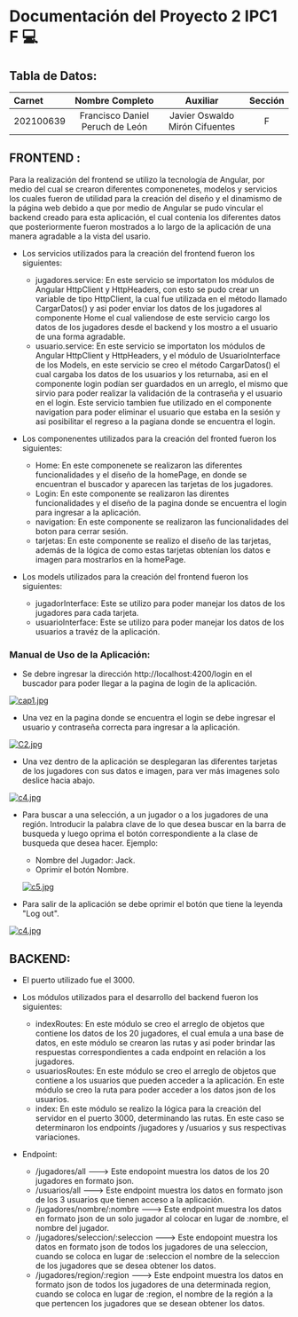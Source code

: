 # Documentación del Proyecto 2 IPC1 F 💻


## Tabla de Datos: 

| Carnet | Nombre Completo  | Auxiliar   |Sección|
| :------------ |:---------------:| :-----:|:-----:|
| 202100639      | Francisco Daniel Peruch de León | Javier Oswaldo Mirón Cifuentes |F|


## FRONTEND :


Para la realización del frontend se utilizo la tecnología de Angular, por medio del cual se crearon diferentes componenetes, modelos y servicios  los cuales fueron de utilidad para la creación del diseño y el dinamismo de la página web debido a que por medio de Angular se pudo vincular el backend creado para esta aplicación, el cual contenia los diferentes datos que posteriormente fueron mostrados a lo largo de la aplicación de una manera agradable a la vista del usario.

- Los servicios utilizados para la creación del frontend fueron los siguientes:

  * jugadores.service: En este servicio se importaton los módulos de Angular HttpClient y HttpHeaders, con esto se pudo crear un variable de tipo HttpClient, la cual fue utilizada en el método llamado CargarDatos() y asi poder enviar los datos de los jugadores al componente Home el cual valiendose de este servicio cargo los datos de los jugadores desde el backend y los mostro a el usuario de una forma agradable.
  * usuario.service: En este servicio se importaton los módulos de Angular HttpClient y HttpHeaders, y el módulo de UsuarioInterface de los Models, en este servicio se creo el método CargarDatos() el cual cargaba los datos de los usuarios y los returnaba, asi en el componente login podían ser guardados en un arreglo, el mismo que sirvio para poder realizar la validación de la contraseña y el usuario en el login. Este servicio tambien fue utilizado en el componente navigation para poder eliminar el usuario que estaba en la sesión  y asi posibilitar el regreso a la pagiana donde se encuentra el login.

- Los componenentes utilizados para la creación del fronted fueron los siguientes:

  * Home: En este componenete se realizaron las diferentes funcionalidades y el diseño de la homePage, en donde se encuentran el buscador y aparecen las tarjetas de los jugadores.
  * Login: En este componente se realizaron las direntes funcionalidades y el diseño de la pagina donde se encuentra el login para ingresar a la aplicación.
  * navigation: En este componente se realizaron las funcionalidades del boton para cerrar sesión.
  * tarjetas: En este componente se realizo el diseño de las tarjetas, además de la lógica de como estas tarjetas obtenían los datos e imagen para mostrarlos en la homePage.

- Los models utilizados para la creación del frontend fueron los siguientes:

  * jugadorInterface: Este se utilizo para poder manejar los datos de los jugadores para cada tarjeta.
  * usuarioInterface: Este se utilizo para poder manejar los datos de los usuarios a travéz de la aplicación.
 

### Manual de Uso de la Aplicación:


+ Se debre ingresar la dirección http://localhost:4200/login en el buscador para poder llegar a la pagina de login de la aplicación.

[![cap1.jpg](https://i.postimg.cc/zfcfW02x/cap1.jpg)](https://postimg.cc/SXcqb7h9)

+ Una vez en la pagina donde se encuentra el login se debe ingresar el usuario y contraseña correcta para ingresar a la aplicación.

[![C2.jpg](https://i.postimg.cc/RhV6LNQR/C2.jpg)](https://postimg.cc/JDvz17FD)

+ Una vez dentro de la aplicación se desplegaran las diferentes tarjetas de los jugadores con sus datos e imagen, para ver más imagenes solo deslice hacia abajo.

[![c4.jpg](https://i.postimg.cc/Jzp57XsZ/c4.jpg)](https://postimg.cc/DSbXB8dw)

+ Para buscar a una selección, a un jugador o a los jugadores de una región. Introducir la palabra clave de lo que desea buscar en la barra de busqueda y luego oprima el botón correspondiente a la clase de busqueda que desea hacer. Ejemplo:
  - Nombre del Jugador: Jack.
  - Oprimir el botón Nombre.
  
  [![c5.jpg](https://i.postimg.cc/tgFzF4D4/c5.jpg)](https://postimg.cc/mc2MsR0v)
 


+ Para salir de la aplicación se debe oprimir el botón que tiene la leyenda "Log out".

[![c4.jpg](https://i.postimg.cc/tTftrKDw/c4.jpg)](https://postimg.cc/S26MRtBf)

## BACKEND:

+ El puerto utilizado fue el 3000.

+ Los módulos utilizados para el desarrollo del backend fueron los siguientes:
  - indexRoutes: En este módulo se creo el arreglo de objetos que contiene los datos de los 20 jugadores, el cual emula a una base de datos, en este módulo se crearon las rutas y asi poder brindar las respuestas correspondientes a cada endpoint en relación a los jugadores.
  - usuariosRoutes: En este módulo se creo el arreglo de objetos que contiene a los usuarios que pueden acceder a la aplicación. En este módulo se creo la ruta para poder acceder a los datos json de los usuarios.
  - index: En este módulo se realizo la lógica para la creación del servidor en el puerto 3000, determinando las rutas. En este caso se determinaron los endpoints /jugadores y /usuarios y sus respectivas variaciones.
 
+ Endpoint:

  - /jugadores/all ---> Este endopoint muestra los datos de los 20 jugadores en formato json.
  - /usuarios/all ---> Este endpoint muestra los datos en formato json de los 3 usuarios que tienen acceso a la aplicación.
  - /jugadores/nombre/:nombre ---> Este endpoint muestra los datos en formato json de un solo jugador al colocar en lugar de :nombre, el nombre del jugador.
  - /jugadores/seleccion/:seleccion ---> Este endopoint muestra los datos en formato json de todos los jugadores de una seleccion, cuando se coloca en lugar de :seleccion el nombre de la seleccion de los jugadores que se desea obtener los datos.
  - /jugadores/region/:region ---> Este endpoint muestra los datos en formato json de todos los jugadores de una determinada region, cuando se coloca en lugar de :region, el nombre de la región a la que pertencen los jugadores que se desean obtener los datos.
